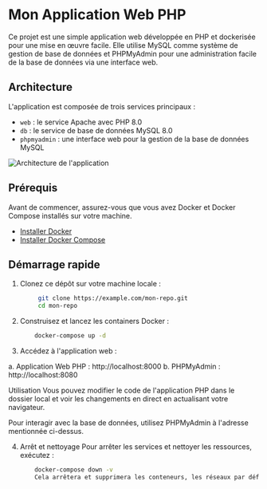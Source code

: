 # Mon Application Web PHP

Ce projet est une simple application web développée en PHP et dockerisée pour une mise en œuvre facile. Elle utilise MySQL comme système de gestion de base de données et PHPMyAdmin pour une administration facile de la base de données via une interface web.

## Architecture

L'application est composée de trois services principaux :

- `web` : le service Apache avec PHP 8.0
- `db` : le service de base de données MySQL 8.0
- `phpmyadmin` : une interface web pour la gestion de la base de données MySQL

![Architecture de l'application](<VotrePhoto.png>)

## Prérequis

Avant de commencer, assurez-vous que vous avez Docker et Docker Compose installés sur votre machine.

- [Installer Docker](https://docs.docker.com/get-docker/)
- [Installer Docker Compose](https://docs.docker.com/compose/install/)

## Démarrage rapide

1. Clonez ce dépôt sur votre machine locale :

   ```bash
        git clone https://example.com/mon-repo.git
        cd mon-repo
   ```
2. Construisez et lancez les containers Docker :
    
    ```bash
        docker-compose up -d
   ```
3. Accédez à l'application web :

a. Application Web PHP : http://localhost:8000
b. PHPMyAdmin : http://localhost:8080

Utilisation
Vous pouvez modifier le code de l'application PHP dans le dossier local et voir les changements en direct en actualisant votre navigateur.

Pour interagir avec la base de données, utilisez PHPMyAdmin à l'adresse mentionnée ci-dessus.

4. Arrêt et nettoyage
Pour arrêter les services et nettoyer les ressources, exécutez :

    ```bash
        docker-compose down -v
        Cela arrêtera et supprimera les conteneurs, les réseaux par défaut, et le volume de la base de données.
    ```